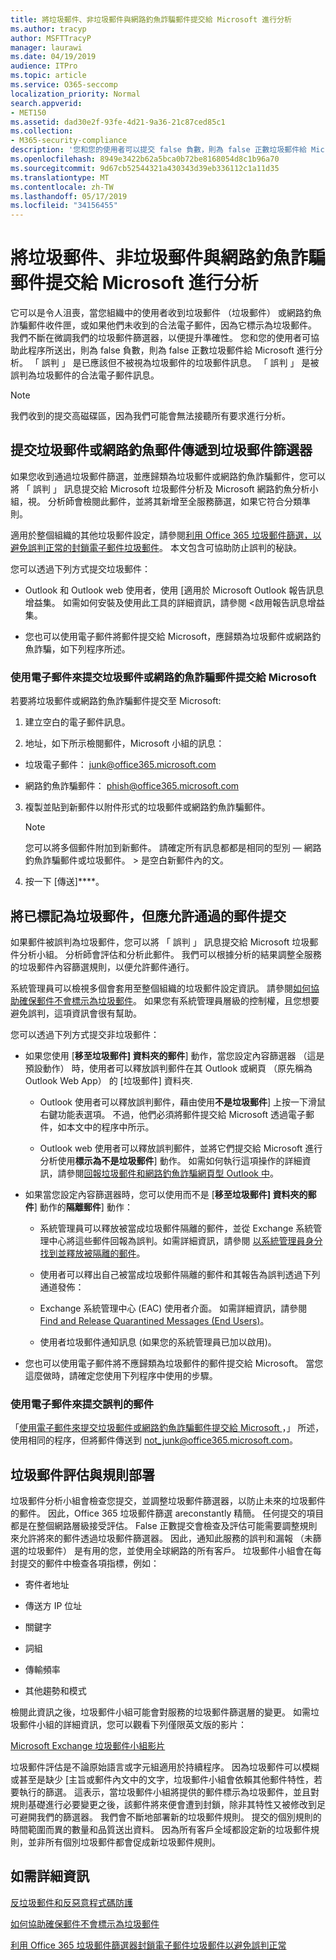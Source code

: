 ```yaml
---
title: 將垃圾郵件、非垃圾郵件與網路釣魚詐騙郵件提交給 Microsoft 進行分析
ms.author: tracyp
author: MSFTTracyP
manager: laurawi
ms.date: 04/19/2019
audience: ITPro
ms.topic: article
ms.service: O365-seccomp
localization_priority: Normal
search.appverid:
- MET150
ms.assetid: dad30e2f-93fe-4d21-9a36-21c87ced85c1
ms.collection:
- M365-security-compliance
description: '您和您的使用者可以提交 false 負數，則為 false 正數垃圾郵件給 Microsoft 進行分析。 '
ms.openlocfilehash: 8949e3422b62a5bca0b72be8168054d8c1b96a70
ms.sourcegitcommit: 9d67cb52544321a430343d39eb336112c1a11d35
ms.translationtype: MT
ms.contentlocale: zh-TW
ms.lasthandoff: 05/17/2019
ms.locfileid: "34156455"
---
```

# <a name="submit-spam-non-spam-and-phishing-scam-messages-to-microsoft-for-analysis"></a>將垃圾郵件、非垃圾郵件與網路釣魚詐騙郵件提交給 Microsoft 進行分析

它可以是令人沮喪，當您組織中的使用者收到垃圾郵件 （垃圾郵件） 或網路釣魚詐騙郵件收件匣，或如果他們未收到的合法電子郵件，因為它標示為垃圾郵件。 我們不斷在微調我們的垃圾郵件篩選器，以便提升準確性。 您和您的使用者可協助此程序所送出，則為 false 負數，則為 false 正數垃圾郵件給 Microsoft 進行分析。 「 誤判 」 是已應該但不被視為垃圾郵件的垃圾郵件訊息。 「 誤判 」 是被誤判為垃圾郵件的合法電子郵件訊息。 
  
> [!NOTE]
> 我們收到的提交高磁碟區，因為我們可能會無法接聽所有要求進行分析。 
  
## <a name="submit-junk-or-phishing-messages-that-passed-through-the-spam-filters"></a>提交垃圾郵件或網路釣魚郵件傳遞到垃圾郵件篩選器
<a name="sectionSection0"> </a>

如果您收到通過垃圾郵件篩選，並應歸類為垃圾郵件或網路釣魚詐騙郵件，您可以將 「 誤判 」 訊息提交給 Microsoft 垃圾郵件分析及 Microsoft 網路釣魚分析小組，視。 分析師會檢閱此郵件，並將其新增至全服務篩選，如果它符合分類準則。 
  
適用於整個組織的其他垃圾郵件設定，請參閱[利用 Office 365 垃圾郵件篩選，以避免誤判正常的封鎖電子郵件垃圾郵件](reduce-spam-email.md)。 本文包含可協助防止誤判的秘訣。
  
您可以透過下列方式提交垃圾郵件：
  
- Outlook 和 Outlook web 使用者，使用 [適用於 Microsoft Outlook 報告訊息增益集。 如需如何安裝及使用此工具的詳細資訊，請參閱 <<c0>啟用報告訊息增益集。 
        
- 您也可以使用電子郵件將郵件提交給 Microsoft，應歸類為垃圾郵件或網路釣魚詐騙，如下列程序所述。
    
### <a name="use-email-to-submit-junk-spam-or-phishing-scam-messages-to-microsoft"></a>使用電子郵件來提交垃圾郵件或網路釣魚詐騙郵件提交給 Microsoft
<a name="Useemailtosubmitjunkspamorphishingscammessages"> </a>

若要將垃圾郵件或網路釣魚詐騙郵件提交至 Microsoft:
  
1. 建立空白的電子郵件訊息。
    
2. 地址，如下所示檢閱郵件，Microsoft 小組的訊息： 
    
  - 垃圾電子郵件： junk@office365.microsoft.com
    
  - 網路釣魚詐騙郵件： phish@office365.microsoft.com
    
3. 複製並貼到新郵件以附件形式的垃圾郵件或網路釣魚詐騙郵件。 
    
    > [!NOTE]
    > 您可以將多個郵件附加到新郵件。 請確定所有訊息都都是相同的型別 — 網路釣魚詐騙郵件或垃圾郵件。 > 是空白新郵件內的文。 
  
4. 按一下 [傳送]****。
    
## <a name="submit-messages-that-were-tagged-as-junk-but-should-have-been-allowed-through"></a>將已標記為垃圾郵件，但應允許通過的郵件提交
<a name="sectionSection1"> </a>

如果郵件被誤判為垃圾郵件，您可以將 「 誤判 」 訊息提交給 Microsoft 垃圾郵件分析小組。 分析師會評估和分析此郵件。 我們可以根據分析的結果調整全服務的垃圾郵件內容篩選規則，以便允許郵件通行。
  
系統管理員可以檢視多個會套用至整個組織的垃圾郵件設定資訊。 請參閱[如何協助確保郵件不會標示為垃圾郵件](prevent-email-from-being-marked-as-spam.md)。 如果您有系統管理員層級的控制權，且您想要避免誤判，這項資訊會很有幫助。
  
您可以透過下列方式提交非垃圾郵件：
  
- 如果您使用 [**移至垃圾郵件] 資料夾的郵件**] 動作，當您設定內容篩選器 （這是預設動作） 時，使用者可以釋放誤判郵件在其 Outlook 或網頁 （原先稱為 Outlook Web App） 的 [垃圾郵件] 資料夾. 
    
  - Outlook 使用者可以釋放誤判郵件，藉由使用**不是垃圾郵件**] 上按一下滑鼠右鍵功能表選項。 不過，他們必須將郵件提交給 Microsoft 透過電子郵件，如本文中的程序中所示。 
    
  - Outlook web 使用者可以釋放誤判郵件，並將它們提交給 Microsoft 進行分析使用**標示為不是垃圾郵件**] 動作。 如需如何執行這項操作的詳細資訊，請參閱[回報垃圾郵件和網路釣魚詐騙網頁型 Outlook 中](report-junk-email-and-phishing-scams-in-outlook-on-the-web-eop.md)。
    
- 如果當您設定內容篩選器時，您可以使用而不是 [**移至垃圾郵件] 資料夾的郵件**] 動作的**隔離郵件**] 動作： 
    
  - 系統管理員可以釋放被當成垃圾郵件隔離的郵件，並從 Exchange 系統管理中心將這些郵件回報為誤判。如需詳細資訊，請參閱 [以系統管理員身分找到並釋放被隔離的郵件](find-and-release-quarantined-messages-as-an-administrator.md)。
    
  - 使用者可以釋出自己被當成垃圾郵件隔離的郵件和其報告為誤判透過下列通道發佈： 
    
  - Exchange 系統管理中心 (EAC) 使用者介面。 如需詳細資訊，請參閱 [Find and Release Quarantined Messages (End Users)](find-and-release-quarantined-messages-as-a-user.md)。
    
  - 使用者垃圾郵件通知訊息 (如果您的系統管理員已加以啟用)。 
    
- 您也可以使用電子郵件將不應歸類為垃圾郵件的郵件提交給 Microsoft。 當您這麼做時，請確定您使用下列程序中使用的步驟。
    
### <a name="use-email-to-submit-false-positive-messages"></a>使用電子郵件來提交誤判的郵件

「[使用電子郵件來提交垃圾郵件或網路釣魚詐騙郵件提交給 Microsoft ](submit-spam-non-spam-and-phishing-scam-messages-to-microsoft-for-analysis.md#Useemailtosubmitjunkspamorphishingscammessages)，」 所述，使用相同的程序，但將郵件傳送到 not_junk@office365.microsoft.com。
  
## <a name="spam-evaluation-and-rules-deployment"></a>垃圾郵件評估與規則部署
<a name="sectionSection2"> </a>

垃圾郵件分析小組會檢查您提交，並調整垃圾郵件篩選器，以防止未來的垃圾郵件的郵件。 因此，Office 365 垃圾郵件篩選 areconstantly 精簡。 任何提交的項目都是在整個網路層級接受評估。 False 正數提交會檢查及評估可能需要調整規則來允許將來的郵件透過垃圾郵件篩選器。 因此，通知此服務的誤判和漏報 （未篩選的垃圾郵件） 是有用的您，並使用全球網路的所有客戶。 垃圾郵件小組會在每封提交的郵件中檢查各項指標，例如：
  
- 寄件者地址
    
- 傳送方 IP 位址
    
- 關鍵字
    
- 詞組
    
- 傳輸頻率
    
- 其他趨勢和模式
    
檢閱此資訊之後，垃圾郵件小組可能會對服務的垃圾郵件篩選層的變更。 如需垃圾郵件小組的詳細資訊，您可以觀看下列僅限英文版的影片：
  
[Microsoft Exchange 垃圾郵件小組影片](https://youtu.be/-TpX_-GMC7o?hd=1)
  
垃圾郵件評估是不論原始語言或字元組適用於持續程序。 因為垃圾郵件可以模糊或甚至是缺少 [主旨或郵件內文中的文字，垃圾郵件小組會依賴其他郵件特性，若要執行的篩選。 這表示，當垃圾郵件小組將提供的郵件標示為垃圾郵件，並且對規則基礎進行必要變更之後，該郵件將來便會遭到封鎖，除非其特性又被修改到足可避開我們的篩選器。 我們會不斷地部署新的垃圾郵件規則。 提交的個別規則的時間範圍而異的數量和品質送出資料。 因為所有客戶全域都設定新的垃圾郵件規則，並非所有個別垃圾郵件都會促成新垃圾郵件規則。
   
## <a name="for-more-information"></a>如需詳細資訊
<a name="sectionSection4"> </a>

[反垃圾郵件和反惡意程式碼防護](anti-spam-and-anti-malware-protection.md)
  
[如何協助確保郵件不會標示為垃圾郵件](prevent-email-from-being-marked-as-spam.md)
  
[利用 Office 365 垃圾郵件篩選器封鎖電子郵件垃圾郵件以避免誤判正常](reduce-spam-email.md)
  

